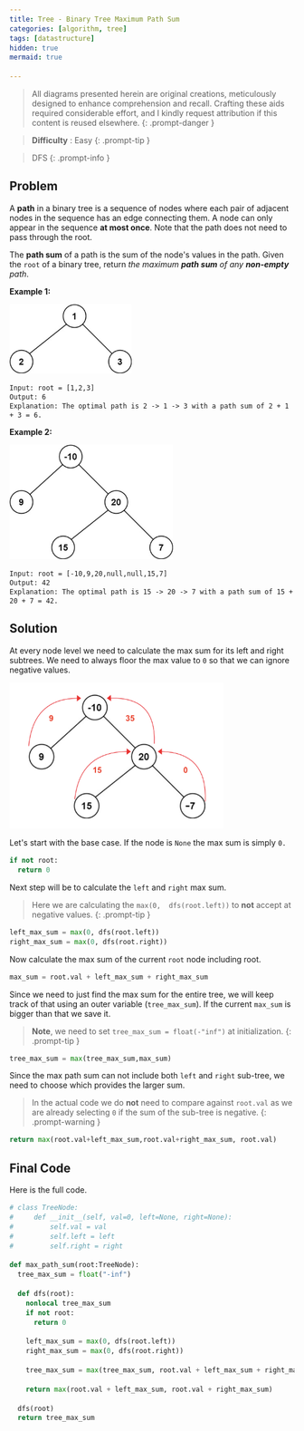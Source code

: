 ```yaml
---
title: Tree - Binary Tree Maximum Path Sum
categories: [algorithm, tree]
tags: [datastructure]
hidden: true
mermaid: true

---
```


> All diagrams presented herein are original creations, meticulously designed to enhance comprehension and recall. Crafting these aids required considerable effort, and I kindly request attribution if this content is reused elsewhere.
{: .prompt-danger }

> **Difficulty** :  Easy
{: .prompt-tip }

> DFS
{: .prompt-info }

## Problem

A **path** in a binary tree is a sequence of nodes where each pair of adjacent nodes in the sequence has an edge connecting them. A node can only appear in the sequence **at most once**. Note that the path does not need to pass through the root.

The **path sum** of a path is the sum of the node's values in the path. Given the `root` of a binary tree, return *the maximum **path sum** of any **non-empty** path*.

**Example 1:**

<img src="../assets/img/exx1.jpeg" alt="addtwonumber1" style="zoom:67%;" />

```
Input: root = [1,2,3]
Output: 6
Explanation: The optimal path is 2 -> 1 -> 3 with a path sum of 2 + 1 + 3 = 6.
```

**Example 2:**

<img src="../assets/img/exx2.jpeg" alt="addtwonumber1" style="zoom:67%;" />

```
Input: root = [-10,9,20,null,null,15,7]
Output: 42
Explanation: The optimal path is 15 -> 20 -> 7 with a path sum of 15 + 20 + 7 = 42.
```

## Solution

At every node level we need to calculate the max sum for its left and right subtrees. We need to always floor the max value to `0` so that we can ignore negative values.

<img src="../assets/img/image-20240415020420152.png" alt="image-20240415020420152" style="zoom:67%;" />

Let's start with the base case. If the node is `None` the max sum is simply `0.`

```python
if not root:
  return 0
```

Next step will be to calculate the `left` and `right` max sum. 

> Here we are calculating the `max(0,  dfs(root.left))` to **not** accept at negative values.
{: .prompt-tip }

```python
left_max_sum = max(0, dfs(root.left))
right_max_sum = max(0, dfs(root.right))
```

Now calculate the max sum of the current `root` node including root.

```python
max_sum = root.val + left_max_sum + right_max_sum
```

Since we need to just find the max sum for the entire tree, we will keep track of that using an outer variable (`tree_max_sum`). If the current `max_sum` is bigger than that we save it.

> **Note**, we need to set `tree_max_sum = float(-"inf")` at initialization.
{: .prompt-tip }


```python
tree_max_sum = max(tree_max_sum,max_sum)
```

Since the max path sum can not include both `left` and `right` sub-tree, we need to choose which provides the larger sum. 

>  In the actual code we do **not** need to compare against `root.val` as we are already selecting `0` if the sum of the sub-tree is negative.
{: .prompt-warning }

```python
return max(root.val+left_max_sum,root.val+right_max_sum, root.val)
```



## Final Code 

Here is the full code.

```python
# class TreeNode:
#     def __init__(self, val=0, left=None, right=None):
#         self.val = val
#         self.left = left
#         self.right = right

def max_path_sum(root:TreeNode):
  tree_max_sum = float("-inf")
  
  def dfs(root):
    nonlocal tree_max_sum
    if not root:
      return 0
    
    left_max_sum = max(0, dfs(root.left))
    right_max_sum = max(0, dfs(root.right))
    
    tree_max_sum = max(tree_max_sum, root.val + left_max_sum + right_max_sum )
    
    return max(root.val + left_max_sum, root.val + right_max_sum)
  
  dfs(root)
  return tree_max_sum   
```

